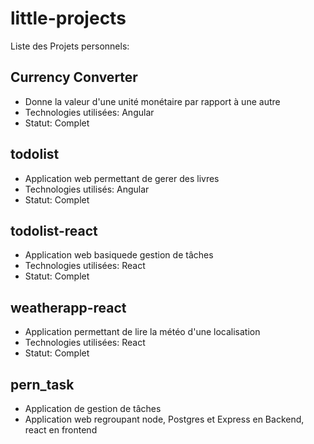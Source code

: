 # little-projects
Liste des Projets personnels:

## Currency Converter
* Donne la valeur d'une unité monétaire par rapport à une autre
* Technologies utilisées: Angular
* Statut: Complet

## todolist
* Application web permettant de gerer des livres 
* Technologies utilisés: Angular
* Statut: Complet

## todolist-react
 * Application web basiquede gestion de tâches
 * Technologies utilisées: React
 * Statut: Complet

## weatherapp-react
 * Application permettant de lire la météo d'une localisation
 * Technologies utilisées: React
 * Statut: Complet

## pern_task
 * Application de gestion de tâches
 * Application web regroupant node, Postgres et Express en Backend, react en frontend
